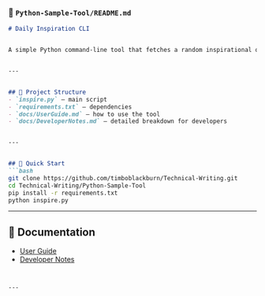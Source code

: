 ### 📂 `Python-Sample-Tool/README.md`
```markdown
# Daily Inspiration CLI


A simple Python command-line tool that fetches a random inspirational quote from the [ZenQuotes API](https://zenquotes.io), with a built-in fallback list for offline use.


---


## 📂 Project Structure
- `inspire.py` – main script
- `requirements.txt` – dependencies
- `docs/UserGuide.md` – how to use the tool
- `docs/DeveloperNotes.md` – detailed breakdown for developers


---


## 🚀 Quick Start
```bash
git clone https://github.com/timboblackburn/Technical-Writing.git
cd Technical-Writing/Python-Sample-Tool
pip install -r requirements.txt
python inspire.py
```
---


## 📝 Documentation
- [User Guide](docs/UserGuide.md)
- [Developer Notes](docs/DeveloperNotes.md)
```


---